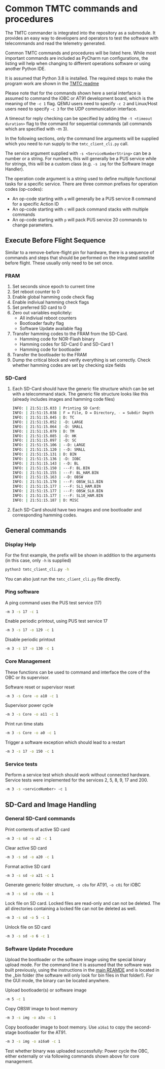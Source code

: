 # Common TMTC commands and procedures

The TMTC commander is integrated into the repository as a submodule.
It provides an easy way to developers and operators to test the software
with telecommands and read the telemetry generated.

Common TMTC commands and procedures will be listed here. 
While most important commands are included as PyCharm run configurations,
the listing will help when changing to different operations software
or using another Python IDE.

It is assumed that Python 3.8 is installed. The required steps to make
the program work are shown in the [TMTC readme](https://git.ksat-stuttgart.de/source/tmtc)

Please note that for the commands shown here a serial interface is assumed to
command the iOBC or AT91 development board, which is the meaning of the `-c 1` flag.
QEMU users need to specify `-c 2` and Linux/Host users need to specify `-c 3` for the 
UDP communication interface.

A timeout for reply checking can be specified by adding the `-t <timeout duration>` flag to the
command for sequential commands (all commands which are specified with -m 3).

In the following sections, only the command line arguments will be supplied which you need to run
supply to the `tmtc_client_cli.py` call.

The service argument supplied with `-s <ServiceNumberString>` can be a number or a string.
For numbers, this will generally be a PUS service while for strings, this will be a custom class 
(e.g. `-s img` for the Software Image Handler).

The operation code argument is a string used to define multiple functional tasks for a 
specific service. There are three common prefixes for operation codes (op-codes):

- An op-code starting with `a` will generally be a PUS service 8 command for a specific
Action ID
- An op-code starting with `c` will pack command stacks with multiple commands
- An op-code starting with `p` will pack PUS service 20 commands to change parameters.

## Execute Before Flight Sequence

Similar to a remove-before-flight pin for hardware, there is a sequence of commands and steps
that should be performed on the integrated satellite before flight. These usually
only need to be set once.

### FRAM 

1. Set seconds since epoch to current time
2. Set reboot counter to 0
3. Enable global hamming code check flag
4. Enable indiviual hamming check flags
5. Set preferred SD card to 0
6. Zero out variables explicitely:
    - All indiviual reboot counters
	- Bootloader faulty flag
	- Software Update available flag
7. Transfer hamming codes to the FRAM from the SD-Card.
   - Hamming code for NOR-Flash binary
   - Hamming codes for SD-Card 0 and SD-Card 1
   - Hamming code for bootloader
8. Transfer the bootloader to the FRAM
9. Dump the critical block and verify everything is set correctly. Check whether hamming codes
   are set by checking size fields

### SD-Card

1. Each SD-Card should have the generic file structure which can be set with a telecommand stack.
   The generic file structure looks like this (already includes images and hamming code files)
   
   ```sh
   INFO: | 21:51:15.033 | Printing SD Card: 
   INFO: | 21:51:15.038 | F = File, D = Directory, - = Subdir Depth
   INFO: | 21:51:15.045 | D: TC
   INFO: | 21:51:15.052 | -D: LARGE
   INFO: | 21:51:15.064 | -D: SMALL
   INFO: | 21:51:15.079 | D: TM
   INFO: | 21:51:15.085 | -D: HK
   INFO: | 21:51:15.097 | -D: SC
   INFO: | 21:51:15.106 | --D: LARGE
   INFO: | 21:51:15.120 | --D: SMALL
   INFO: | 21:51:15.131 | D: BIN
   INFO: | 21:51:15.136 | -D: IOBC
   INFO: | 21:51:15.143 | --D: BL
   INFO: | 21:51:15.150 | ---F: BL.BIN
   INFO: | 21:51:15.155 | ---F: BL_HAM.BIN
   INFO: | 21:51:15.163 | --D: OBSW
   INFO: | 21:51:15.170 | ---F: OBSW_SL1.BIN
   INFO: | 21:51:15.177 | ---F: SL1_HAM.BIN
   INFO: | 21:51:15.177 | ---F: OBSW_SL0.BIN
   INFO: | 21:51:15.177 | ---F: SL10_HAM.BIN
   INFO: | 21:51:15.187 | D: MISC
   ```

2. Each SD-Card should have two images and one bootloader and corresponding hamming codes.

## General commands

### Display Help

For the first example, the prefix will be shown in addition to the arguments (in this case, only
`-h` is supplied)

```sh
python3 tmtc_client_cli.py -h
``` 

You can also just run the `tmtc_client_cli.py` file directly.
 
### Ping software

A ping command uses the PUS test service (17)
```sh
-m 3 -s 17 -c 1 
```

Enable periodic printout, using PUS test service 17
```sh
-m 3 -s 17 -o 129 -c 1
```

Disable periodic printout

```sh
-m 3 -s 17 -o 130 -c 1
```

### Core Management

These functions can be used to command and interface the core of the OBC
or its supervisor.

Software reset or supervisor reset
```sh
-m 3 -s Core -o a10 -c 1
```

Supervisor power cycle
```sh
-m 3 -s Core -o a11 -c 1
```

Print run time stats

```sh
-m 3 -s Core -o a0 -c 1
```

Trigger a software exception which should lead to a restart

```sh
-m 3 -s 17 -o 150 -c 1
```

### Service tests

Perform a service test which should work without connected hardware.
Service tests were implemented for the services 2, 5, 8, 9, 17 and 200.

```sh
-m 3 -s <serviceNumber> -c 1
```

## SD-Card and Image Handling

### General SD-Card commands

Print contents of active SD card

```sh
-m 3 -s sd -o a2 -c 1 
``` 

Clear active SD card
```sh
-m 3 -s sd -o a20 -c 1
``` 

Format active SD card

```sh
-m 3 -s sd -o a21 -c 1
```

Generate generic folder structure, `-o c0a` for AT91, `-o c0i` for iOBC

```sh
-m 3 -s sd -o c0a -c 1
```

Lock file on SD card. Locked files are read-only and can not be deleted.
The all directories containing a locked file can not be deleted as well.
```sh
-m 3 -s sd -o 5 -c 1
```

Unlock file on SD card

```sh
-m 3 -s sd -o 6 -c 1
```

###  Software Update Procedure

Upload the bootloader or the software image using the special
binary upload mode. For the command line it is assumed that the software was built previously, 
using the instructions in the 
[main REAMDE](https://git.ksat-stuttgart.de/source/sourceobsw/-/blob/master/README.md) and is 
located in the \_bin folder (the software will only look for bin files in that folder!).
For the GUI mode, the binary can be located anywhere.

Upload bootloader(s) or software image

```sh
-m 5 -c 1
```

Copy OBSW image to boot memory

```sh
-m 3 -s img -o a3u -c 1
```

Copy bootloader image to boot memory. Use `a16a1` to copy the second-stage bootloader for the AT91.

```sh
-m 3 -s img -o a16a0 -c 1 
```

Test whether binary was uploaded successfully: 
Power cycle the OBC, either externally or via following commands
shown above for core management.
